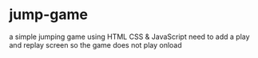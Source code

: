# jump-game
a simple jumping game 
using HTML CSS & JavaScript
need to add a play and replay screen so the game does not play onload
